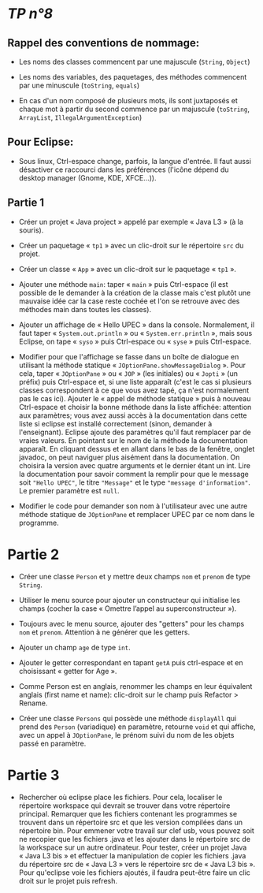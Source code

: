 *TP n°8*
=======

Rappel des conventions de nommage:
----------------------------------

-   Les noms des classes commencent par une majuscule (`String`, `Object`)

-   Les noms des variables, des paquetages, des méthodes commencent par une
    minuscule (`toString`, `equals`)

-   En cas d'un nom composé de plusieurs mots, ils sont juxtaposés et chaque mot
    à partir du second commence par un majuscule (`toString`, `ArrayList`,
    `IllegalArgumentException`)

Pour Eclipse:
-------------

-   Sous linux, Ctrl-espace change, parfois, la langue d'entrée. Il faut aussi
    désactiver ce raccourci dans les préférences (l'icône dépend du desktop
    manager (Gnome, KDE, XFCE...)).

Partie 1
--------

-   Créer un projet « Java project » appelé par exemple « Java L3 » (à la
    souris).

-   Créer un paquetage « `tp1` » avec un clic-droit sur le répertoire `src` du
    projet.

-   Créer un classe « `App` » avec un clic-droit sur le paquetage « `tp1` ».

-   Ajouter une méthode `main`: taper « `main` » puis Ctrl-espace (il est
    possible de le demander à la création de la classe mais c'est plutôt une
    mauvaise idée car la case reste cochée et l'on se retrouve avec des méthodes
    main dans toutes les classes).

-   Ajouter un affichage de « Hello UPEC » dans la console. Normalement, il faut
    taper « `System.out.println` » ou « `System.err.println` », mais sous
    Eclipse, on tape « `syso` » puis Ctrl-espace ou « `syse` » puis Ctrl-espace.

-   Modifier pour que l'affichage se fasse dans un boîte de dialogue en
    utilisant la méthode statique « `JOptionPane.showMessageDialog` ». Pour
    cela, taper « `JOptionPane` » ou « `JOP` » (les initiales) ou « `Jopti` »
    (un préfix) puis Ctrl-espace et, si une liste apparaît (c'est le cas si
    plusieurs classes correspondent à ce que vous avez tapé, ça n'est
    normalement pas le cas ici). Ajouter le « appel de méthode statique » puis à
    nouveau Ctrl-espace et choisir la bonne méthode dans la liste affichée:
    attention aux paramètres; vous avez aussi accès à la documentation dans
    cette liste si eclipse est installé correctement (sinon, demander à
    l'enseignant). Eclipse ajoute des paramètres qu'il faut remplacer par de
    vraies valeurs. En pointant sur le nom de la méthode la documentation
    apparaît. En cliquant dessus et en allant dans le bas de la fenêtre, onglet
    javadoc, on peut naviguer plus aisément dans la documentation. On choisira
    la version avec quatre arguments et le dernier étant un int. Lire la
    documentation pour savoir comment la remplir pour que le message soit
    `"Hello UPEC"`, le titre `"Message"` et le type `"message d'information"`.
    Le premier paramètre est `null`.

-   Modifier le code pour demander son nom à l'utilisateur avec une autre
    méthode statique de `JOptionPane` et remplacer UPEC par ce nom dans le
    programme.

Partie 2
========

-   Créer une classe `Person` et y mettre deux champs `nom` et `prenom` de type
    `String`.

-   Utiliser le menu source pour ajouter un constructeur qui initialise les
    champs (cocher la case « Omettre l’appel au superconstructeur »).

-   Toujours avec le menu source, ajouter des "getters" pour les champs `nom` et
    `prenom`. Attention à ne générer que les getters.

-   Ajouter un champ `age` de type `int`.

-   Ajouter le getter correspondant en tapant `getA` puis ctrl-espace et en
    choisissant « getter for Age ».

-   Comme Person est en anglais, renommer les champs en leur équivalent anglais
    (first name et name): clic-droit sur le champ puis Refactor \> Rename.

-   Créer une classe `Persons` qui possède une méthode `displayAll`
    qui prend des `Person` (variadique) en paramètre, retourne `void` et qui
    affiche, avec un appel à `JOptionPane`, le prénom suivi du nom de les objets
    passé en paramètre.

Partie 3
========

-   Rechercher où eclipse place les fichiers. Pour cela, localiser le répertoire
    workspace qui devrait se trouver dans votre répertoire principal. Remarquer
    que les fichiers contenant les programmes se trouvent dans un répertoire src
    et que les version compilées dans un répertoire bin. Pour emmener votre
    travail sur clef usb, vous pouvez soit ne recopier que les fichiers .java et
    les ajouter dans le répertoire src de la workspace sur un autre ordinateur.
    Pour tester, créer un projet Java « Java L3 bis » et effectuer la
    manipulation de copier les fichiers .java du répertoire src de « Java L3 »
    vers le répertoire src de « Java L3 bis ». Pour qu'eclipse voie les fichiers
    ajoutés, il faudra peut-être faire un clic droit sur le projet puis refresh.
